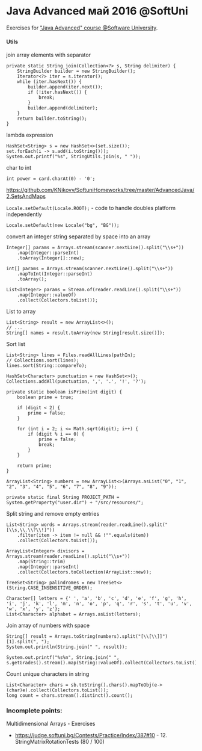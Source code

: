 # Java Advanced май 2016 @SoftUni

Exercises for ["Java Advanced" course @Software University](https://softuni.bg/trainings/1377/advanced-java-may-2016).

#### Utils

join array elements with separator

```
private static String join(Collection<?> s, String delimiter) {
    StringBuilder builder = new StringBuilder();
    Iterator<?> iter = s.iterator();
    while (iter.hasNext()) {
        builder.append(iter.next());
        if (!iter.hasNext()) {
            break;
        }
        builder.append(delimiter);
    }
    return builder.toString();
}
```

lambda expression

```
HashSet<String> s = new HashSet<>(set.size());
set.forEach(i -> s.add(i.toString()));
System.out.printf("%s", StringUtils.join(s, " "));
```

char to int

`int power = card.charAt(0) - '0';`


https://github.com/KNikovv/SoftuniHomeworks/tree/master/AdvancedJava/2.SetsAndMaps

`Locale.setDefault(Locale.ROOT);` - code to handle doubles platform independently 

`Locale.setDefault(new Locale("bg", "BG"));`

convert an integer string separated by space into an array

```
Integer[] params = Arrays.stream(scanner.nextLine().split("\\s+"))
    .map(Integer::parseInt)
    .toArray(Integer[]::new);
```
```
int[] params = Arrays.stream(scanner.nextLine().split("\\s+"))
    .mapToInt(Integer::parseInt)
    .toArray();
```
```
List<Integer> params = Stream.of(reader.readLine().split("\\s+"))
    .map(Integer::valueOf)
    .collect(Collectors.toList());
```

List to array
```
List<String> result = new ArrayList<>();
// ...
String[] names = result.toArray(new String[result.size()]);
```

Sort list

```
List<String> lines = Files.readAllLines(pathIn);
// Collections.sort(lines);
lines.sort(String::compareTo);
```

```
HashSet<Character> punctuation = new HashSet<>();
Collections.addAll(punctuation, ',', '.', '!', '?');
```

```
private static boolean isPrime(int digit) {
    boolean prime = true;
        
    if (digit < 2) {
        prime = false;
    }

    for (int i = 2; i <= Math.sqrt(digit); i++) {
        if (digit % i == 0) {
            prime = false;
            break;
        }
    }

    return prime;
}
```

```
ArrayList<String> numbers = new ArrayList<>(Arrays.asList("0", "1", "2", "3", "4", "5", "6", "7", "8", "9"));
```

```
private static final String PROJECT_PATH = System.getProperty("user.dir") + "/src/resources/";
```

Split string and remove empty entries

```
List<String> words = Arrays.stream(reader.readLine().split("[\\s,\\.\\?\\!]"))
    .filter(item -> item != null && !"".equals(item))
    .collect(Collectors.toList());
```

```
ArrayList<Integer> divisors = Arrays.stream(reader.readLine().split("\\s+"))
    .map(String::trim)
    .map(Integer::parseInt)
    .collect(Collectors.toCollection(ArrayList::new));
```

```
TreeSet<String> palindromes = new TreeSet<>(String.CASE_INSENSITIVE_ORDER);
```

```
Character[] letters = {' ', 'a', 'b', 'c', 'd', 'e', 'f', 'g', 'h', 'i', 'j', 'k', 'l', 'm', 'n', 'o', 'p', 'q', 'r', 's', 't', 'u', 'v', 'w', 'x', 'y', 'z'};
List<Character> alphabet = Arrays.asList(letters);
```

Join array of numbers with space

```
String[] result = Arrays.toString(numbers).split("[\\[\\]]")[1].split(", ");
System.out.println(String.join(" ", result));
```

```
System.out.printf("%s%n", String.join(" ", s.getGrades().stream().map(String::valueOf).collect(Collectors.toList())));
```

Count unique characters in string

```
List<Character> chars = sb.toString().chars().mapToObj(e->(char)e).collect(Collectors.toList());
long count = chars.stream().distinct().count();
```

### Incomplete points: 

Multidimensional Arrays - Exercises
- https://judge.softuni.bg/Contests/Practice/Index/387#10 - 12. StringMatrixRotationTests (80 / 100) 














